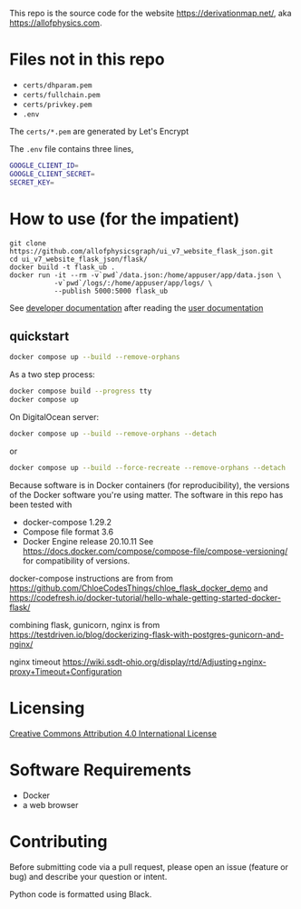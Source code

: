 
This repo is the source code for the website <https://derivationmap.net/>, aka <https://allofphysics.com>.



# Files not in this repo
 * `certs/dhparam.pem`
 * `certs/fullchain.pem`
 * `certs/privkey.pem`
 * `.env`

The `certs/*.pem` are generated by Let's Encrypt

The `.env` file contains three lines,
```bash
GOOGLE_CLIENT_ID=
GOOGLE_CLIENT_SECRET=
SECRET_KEY=
```

# How to use (for the impatient)

    git clone https://github.com/allofphysicsgraph/ui_v7_website_flask_json.git
    cd ui_v7_website_flask_json/flask/
    docker build -t flask_ub .
    docker run -it --rm -v`pwd`/data.json:/home/appuser/app/data.json \
               -v`pwd`/logs/:/home/appuser/app/logs/ \
               --publish 5000:5000 flask_ub

See [developer documentation](https://derivationmap.net/developer_documentation?referrer=github_README) after reading the [user documentation](https://derivationmap.net/user_documentation)


## quickstart

```bash
docker compose up --build --remove-orphans
```
As a two step process:

```bash
docker compose build --progress tty
docker compose up
```
On DigitalOcean server:

```bash
docker compose up --build --remove-orphans --detach
```
or
```bash
docker compose up --build --force-recreate --remove-orphans --detach
```

Because software is in Docker containers (for reproducibility), the versions of the Docker software you're using matter. The
software in this repo has been tested with
* docker-compose 1.29.2
* Compose file format 3.6
* Docker Engine release 20.10.11
See <https://docs.docker.com/compose/compose-file/compose-versioning/> for compatibility of versions.


docker-compose instructions are from from
<https://github.com/ChloeCodesThings/chloe_flask_docker_demo>
and
<https://codefresh.io/docker-tutorial/hello-whale-getting-started-docker-flask/>

combining flask, gunicorn, nginx is from
<https://testdriven.io/blog/dockerizing-flask-with-postgres-gunicorn-and-nginx/>

nginx timeout
<https://wiki.ssdt-ohio.org/display/rtd/Adjusting+nginx-proxy+Timeout+Configuration>

# Licensing


[Creative Commons Attribution 4.0 International License](http://creativecommons.org/licenses/by/4.0/)


# Software Requirements

* Docker
* a web browser

# Contributing

Before submitting code via a pull request, please open an issue (feature or bug) and describe your question or intent.

Python code is formatted using Black.

